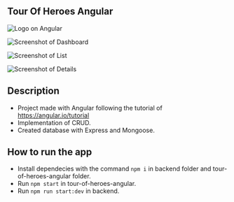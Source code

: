 ## Tour Of Heroes Angular

![Logo on Angular](https://user-images.githubusercontent.com/57844775/120107969-66781180-c163-11eb-90c9-5ed60f483efc.png)

![Screenshot of Dashboard](https://user-images.githubusercontent.com/57844775/120107033-a3daa000-c15f-11eb-9df4-b0fec009d948.png)

![Screenshot of List](https://user-images.githubusercontent.com/57844775/120107045-b0f78f00-c15f-11eb-9784-e28f44a17e6e.png)

![Screenshot of Details](https://user-images.githubusercontent.com/57844775/120107050-b523ac80-c15f-11eb-80f3-6201007bf679.png)


## Description

- Project made with Angular following the tutorial of https://angular.io/tutorial
- Implementation of CRUD.
- Created database with Express and Mongoose.

## How to run the app

- Install dependecies with the command `npm i` in backend folder and tour-of-heroes-angular folder.
- Run `npm start` in tour-of-heroes-angular.
- Run `npm run start:dev` in backend.
